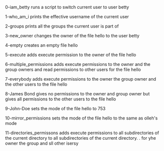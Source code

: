 0-iam_betty runs a script to switch current user to user betty

1-who_am_i prints the effective username of the current user

2-groups prints all the groups the current user is part of

3-new_owner changes the owner of the file hello to the user betty

4-empty creates an empty file hello

5-execute adds execute permission to the owner of the file hello

6-multiple_permissions adds execute permissions to the owner and the group owners and read permissions to other users for the file hello

7-everybody adds execute permissions to the owner the group owner and the other users to the file hello

8-James Bond gives no permissions to the owner and group owner but gives all permissions to the other users to the file hello

9-John-Doe sets the mode of the file hello to 753

10-mirror_permissions sets the mode of the file hello to the same as olleh's mode

11-directories_permissons adds execute permissions to all subdirectories of the current directory to all subdirectories of the current directory. . for yhe owner the group and sll other isersy
